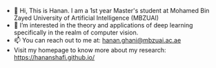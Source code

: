 - 👋 Hi, This is Hanan. I am a 1st year Master's student at Mohamed Bin Zayed University of Artificial Intelligence (MBZUAI) 
- 👀 I’m interested in the theory and applications of deep learning specifically in the realm of computer vision.
- 📫 You can reach out to me at: hanan.ghani@mbzuai.ac.ae
- Visit my homepage to know more about my research: https://hananshafi.github.io/
<!---
hananshafi/hananshafi is a ✨ special ✨ repository because its `README.md` (this file) appears on your GitHub profile.
You can click the Preview link to take a look at your changes.
--->
